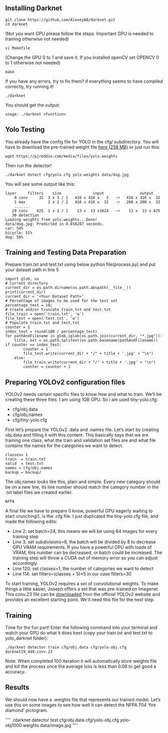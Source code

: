 ## Installing Darknet

````
git clone https://github.com/AlexeyAB/darknet.git
cd darknet
````

(Not you want GPU please follow the steps. Important GPU is needed to training otherwise not needed)

````
vi Makefile
````

(Change the GPU 0 to 1 and save it. If you installed openCV set OPENCV 0 to 1 otherwise not needed)

````
make
````

If you have any errors, try to fix them? if everything seems to have compiled correctly, try running it!

````
./darknet
````

You should get the output:

````
usage: ./darknet <function>
````

## Yolo Testing

You already have the config file for YOLO in the cfg/ subdirectory. You will
have to download the pre-trained weight file
<a href="https://pjreddie.com/media/files/yolo.weights">here (258 MB)</a> or just run this:

````
wget https://pjreddie.com/media/files/yolo.weights
````

Then run the detector!

````
./darknet detect cfg/yolo.cfg yolo.weights data/dog.jpg
```` 

You will see some output like this:

````
layer     filters    size              input                output
    0 conv     32  3 x 3 / 1   416 x 416 x   3   ->   416 x 416 x  32
    1 max          2 x 2 / 2   416 x 416 x  32   ->   208 x 208 x  32
    .......
   29 conv    425  1 x 1 / 1    13 x  13 x1024   ->    13 x  13 x 425
   30 detection
Loading weights from yolo.weights...Done!
data/dog.jpg: Predicted in 0.016287 seconds.
car: 54%
bicycle: 51%
dog: 56%

````

## Training and Testing Data Preparation

Prepare train.txt and test.txt using below python file(process.py) and put your dataset path in line 5

````
import glob, os
# Current directory
current_dir = os.path.dirname(os.path.abspath(__file__))
print(current_dir)
current_dir = '<Your Dataset Path>'
# Percentage of images to be used for the test set
percentage_test = 10;
# Create and/or truncate train.txt and test.txt
file_train = open('train.txt', 'w')  
file_test = open('test.txt', 'w')
# Populate train.txt and test.txt
counter = 1  
index_test = round(100 / percentage_test)  
for pathAndFilename in glob.iglob(os.path.join(current_dir, "*.jpg")):  
    title, ext = os.path.splitext(os.path.basename(pathAndFilename))
if counter == index_test:
        counter = 1
        file_test.write(current_dir + "/" + title + '.jpg' + "\n")
    else:
        file_train.write(current_dir + "/" + title + '.jpg' + "\n")
        counter = counter + 1
````

## Preparing YOLOv2 configuration files

YOLOv2 needs certain specific files to know how and what to train. We’ll be creating these three files. I am using 1GB GPU. So i am used tiny-yolo.cfg:

* cfg/obj.data
* cfg/obj.names
* cfg/tiny-yolo.cfg

First let’s prepare the YOLOv2 .data and .names file. Let’s start by creating obj.data and filling it with this content. This basically says that we are training one class, what the train and validation set files are and what file contains the names for the categories we want to detect.

````
classes= 1  
train  = train.txt  
valid  = test.txt  
names = cfg/obj.names  
backup = backup/
````

The obj.names looks like this, plain and simple. Every new category should be on a new line, its line number should match the category number in the .txt label files we created earlier.

````
NFPA
````

A final file we have to prepare (I know, powerful GPU eagerly waiting to start crunching!), is the .cfg file. I just duplicated the tiny-yolo.cfg file, and made the following edits:

* Line 2: set batch=24, this means we will be using 64 images for every training step
* Line 3: set subdivisions=8, the batch will be divided by 8 to decrease GPU VRAM requirements. If you have a powerful GPU with loads of VRAM, this number can be decreased, or batch could be increased. The training step will throw a CUDA out of memory error so you can adjust accordingly.
* Line 120: set classes=1, the number of categories we want to detect
* Line 114: set filters=(classes + 5)*5 in our case filters=30

To start training, YOLOv2 requires a set of convolutional weights. To make things a little easier, Joseph offers a set that was pre-trained on Imagenet. 
This conv.23 file can be <a href="https://pjreddie.com/media/files/darknet19_448.conv.24">downloaded</a> from the official YOLOv2 website and provides
an excellent starting point. We'll need this file for the next step.

## Training

Time for the fun part! Enter the following command into your terminal and watch your GPU do what it does best (copy your train.txt and test.txt to yolo_darknet folder):

````
./darknet detector train cfg/obj.data cfg/yolo-obj.cfg darknet19_448.conv.23
````

Note: When completed 100 iteration it will automatically store weights file and kill the process once the average loss is less than 0.06 to get good a accuracy.

## Results

We should now have a .weights file that represents our trained model. Let’s use this on some images to see how well it can detect the NFPA 704 ‘fire diamond’ pictogram.

''''
./darknet detector test cfg/obj.data cfg/yolo-obj.cfg yolo-obj1000.weights data/image.jpg
''''
